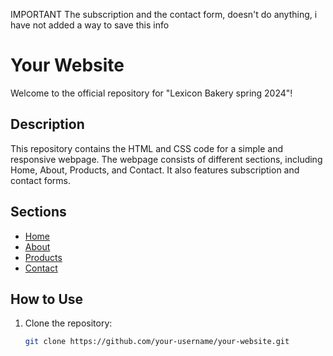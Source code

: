 IMPORTANT
The subscription and the contact form, doesn't do anything, i have not added a way to save this info

# Your Website

Welcome to the official repository for "Lexicon Bakery spring 2024"!

## Description

This repository contains the HTML and CSS code for a simple and responsive webpage. The webpage consists of different sections, including Home, About, Products, and Contact. It also features subscription and contact forms.

## Sections

- [Home](#home)
- [About](#about)
- [Products](#products)
- [Contact](#contact)

## How to Use

1. Clone the repository:

   ```bash
   git clone https://github.com/your-username/your-website.git
